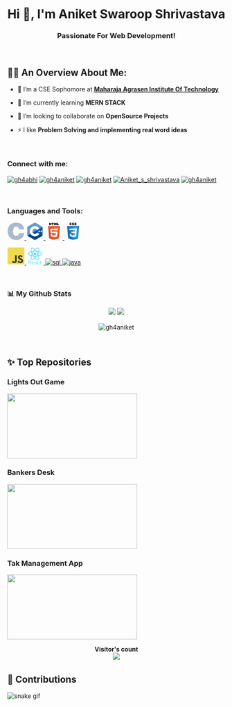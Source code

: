 <!--<a href="#"><img align="center" width="1500"  height="350" alt="image" src="![image](https://github.com/user-attachments/assets/bc984100-0087-48ef-8383-40dd87757869)
"/></a>-->

<h1 align="center">Hi 👋, I'm Aniket Swaroop Shrivastava</h1>
<h3 align="center">Passionate For Web Development!</h3>

<br>

<!--<a href="#"><img align="right" width="auto"  height="auto" alt="image" src="https://github.com/gh4aniket/gh4aniket/blob/main/Profile%20Image.jpg"/></a>-->


## 🙋‍♂️ An Overview About Me:

- 🔭 I’m a CSE Sophomore at <a href = "https://mait.ac.in"><b>Maharaja Agrasen Institute Of Technology</b></a>

- 🌱 I’m currently learning **MERN STACK**

- 👯 I’m looking to collaborate on **OpenSource Projects**


- ⚡ I like **Problem Solving and implementing real word ideas**

  
<br>
<h3 align="left">Connect with me:</h3>
<p align="left">

<a href="https://linkedin.com/in/aniket-swaroop-shrivastava-34a879292" target="blank"><img align="center" src="https://raw.githubusercontent.com/rahuldkjain/github-profile-readme-generator/master/src/images/icons/Social/linked-in-alt.svg" alt="gh4abhi" height="30" width="40" /></a>
<a href="https://instagram.com/gh21aniket" target="blank"><img align="center" src="https://raw.githubusercontent.com/rahuldkjain/github-profile-readme-generator/master/src/images/icons/Social/instagram.svg" alt="gh4aniket" height="30" width="40" /></a>
<a href="https://www.hackerrank.com/gh4aniket" target="blank"><img align="center" src="https://raw.githubusercontent.com/rahuldkjain/github-profile-readme-generator/master/src/images/icons/Social/hackerrank.svg" alt="gh4aniket" height="30" width="40" /></a>
<a href="https://codeforces.com/profile/gh21aniket" target="blank"><img align="center" src="https://raw.githubusercontent.com/rahuldkjain/github-profile-readme-generator/master/src/images/icons/Social/codeforces.svg" alt="Aniket_s_shrivastava" height="30" width="40" /></a>
<a href="https://www.leetcode.com/gh21aniket" target="blank"><img align="center" src="https://raw.githubusercontent.com/rahuldkjain/github-profile-readme-generator/master/src/images/icons/Social/leet-code.svg" alt="gh4aniket" height="30" width="40" /></a>
</p>
<br>
<h3 align="left">Languages and Tools:</h3>
<p align="left"> <a href="https://www.cprogramming.com/" target="_blank" rel="noreferrer"> <img src="https://raw.githubusercontent.com/devicons/devicon/master/icons/c/c-original.svg" alt="c" width="40" height="40"/> </a> <a href="https://www.w3schools.com/cpp/" target="_blank" rel="noreferrer"> <img src="https://raw.githubusercontent.com/devicons/devicon/master/icons/cplusplus/cplusplus-original.svg" alt="cplusplus" width="40" height="40"/> </a>   </a>  <a href="https://www.w3schools.com/html/" target="_blank" rel="noreferrer"> <img src="https://raw.githubusercontent.com/devicons/devicon/master/icons/html5/html5-original-wordmark.svg" alt="html5" width="40" height="40"/> </a>
<a href="https://www.w3schools.com/css/" target="_blank" rel="noreferrer"> <img src="https://raw.githubusercontent.com/devicons/devicon/master/icons/css3/css3-original-wordmark.svg" alt="css" width="40" height="40"/> </a>

<a href="https://www.w3schools.com/js/" target="_blank" rel="noreferrer"> <img src="https://raw.githubusercontent.com/devicons/devicon/master/icons/javascript/javascript-original.svg" alt="js" width="40" height="40"/> </a>
<a href="https://react.dev/" target="_blank" rel="noreferrer"> <img src="https://raw.githubusercontent.com/devicons/devicon/master/icons/react/react-original-wordmark.svg" alt="react" width="40" height="40"/> </a>
<a href="https://www.mysql.com/" target="_blank" rel="noreferrer"> <img src="https://github.com/gh4aniket/photos/blob/main/sql.png" alt="sql" width="40" height="40"/> </a>
<a href="https://www.geeksforgeeks.org/java/" target="_blank" rel="noreferrer"> <img src="https://github.com/gh4aniket/photos/blob/main/jqva.png" alt="java" width="40" height="40"/> </a>

</p>
<br>
<h3 align="left">📊 My Github Stats</h3>
<!---
gh4aniket/gh4aniket is a ✨ special ✨ repository because its `README.md` (this file) appears on your GitHub profile.
You can click the Preview link to take a look at your changes.
--->
<p  align="center">
  <img width="48%" src="https://github-readme-stats.vercel.app/api?username=gh4aniket&show_icons=true&theme=github_dark&custom_title=Aniket%27s%20Github%20Stats" />
  <img width="48%" src="https://github-readme-streak-stats.herokuapp.com/?user=gh4aniket&theme=holi-theme&background=0D1117&border=dddddd" /> <br><br>
<img src="https://github-readme-stats.vercel.app/api/top-langs?username=gh4aniket&show_icons=true&locale=en&layout=compact&theme=github_dark" alt="gh4aniket" />

</p>

<!--[![Aniket's github activity graph](https://github-readme-activity-graph.cyclic.app/graph?username=gh4aniket&line=4c8eda&color=4c8eda&area=true&area_color=2568b4&custom_title=Aniket%27s%20Activity%20Graph&theme=react-dark)](https://github.com/gh4aniket/github-readme-activity-graph)-->
<br>
<!----------------------------------- Top Repository Section ------------------------------------>

## ✨ Top Repositories
<h3>Lights Out Game</h3>
<p align = "left">
    <a  href="https://github.com/gh4aniket/Lights-out-game">
        <img align="center" src="https://github.com/gh4aniket/photos/blob/main/Screenshot%202025-06-07%20204234.png" width="300" height="150"/>
  </a>
  <h3>Bankers Desk</h3>
  <a href="https://github.com/gh4aniket/Bankers-Desk/tree/main">
        <img align="center" src="https://github.com/gh4aniket/photos/blob/main/Firefly_generate%20an%20image%20with%20logo%20'BANKER'S%20DESK'%20which%20is%20an%20online%20net%20banking%20app%20134106.jpg"  width="300" height="150"/>
  </a>
  <h3>Tak Management App</h3>
  <a href="https://github.com/gh4aniket/CANTILEVER/tree/main/Task-Management-Webapp">
        <img align="center" src="https://i.postimg.cc/mgRxj0GJ/Gemini-Generated-Image-5lyljv5lyljv5lyl.png"  width="300" height="150"/>
  </a>      
</p>
<p align="center"> 
 <b> Visitor's count </b> <br>
  <img src="https://profile-counter.glitch.me/gh4aniket/count.svg" />
 </p>

## 🌱 Contributions
![snake gif](https://github.com/gh4aniket/gh4aniket/blob/output/github-contribution-grid-snake.gif)

